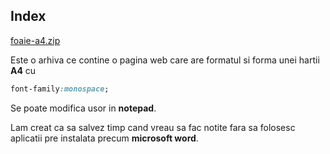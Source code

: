## Index

[foaie-a4.zip](foaie-a4.zip)

Este o arhiva ce contine o pagina web care are formatul si forma unei hartii **A4** cu 

```css
font-family:monospace;
```

Se poate modifica usor in **notepad**.

Lam creat ca sa salvez timp cand vreau sa fac notite fara sa folosesc aplicatii pre instalata precum **microsoft word**.

